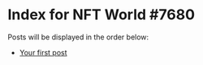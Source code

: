 # Index for NFT World #7680
Posts will be displayed in the order below:

- [Your first post](./001-first.md)

